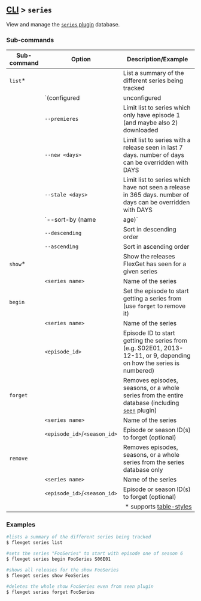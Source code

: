 ## [CLI](/CLI) > `series`
View and manage the [`series` plugin](/Plugins/series) database.

### Sub-commands
| Sub-command | Option | Description/Example|
| --- | --- | --- |
| `list`* || List a summary of the different series being tracked |
||`(configured|unconfigured|all)` | Limit list to series that are currently in the config or not (default: configured)
|| `--premieres` | Limit list to series which only have episode 1 (and maybe also 2) downloaded |
|| `--new <days>` | Limit list to series with a release seen in last 7 days. number of days can be overridden with DAYS |
|| `--stale <days>` | Limit list to series which have not seen a release in 365 days. number of days can be overridden with DAYS |
|| `--sort-by (name|age)` | Choose list sort attribute
|| `--descending` | Sort in descending order |
|| `--ascending` | Sort in ascending order |
| `show`* || Show the releases FlexGet has seen for a given series | 
|| `<series name>` | Name of the series
| `begin`|| Set the episode to start getting a series from (use `forget` to remove it) |
|| `<series name>` | Name of the series |
|| `<episode_id>` | Episode ID to start getting the series from (e.g. S02E01, 2013-12-11, or 9, depending on how the series is numbered)|
| `forget`|| Removes episodes, seasons, or a whole series from the entire database (including [`seen`](/Plugins/seen) plugin) |
|| `<series name>` | Name of the series |
|| `<episode_id>`/`<season_id>` | Episode or season ID(s) to forget (optional)
| `remove` || Removes episodes, seasons, or a whole series from the series database only |
|| `<series name>` | Name of the series |
|| `<episode_id>`/`<season_id>` | Episode or season ID(s) to forget (optional)||
|||<div align="right">* supports <a href="/CLI/--table-styles">table-styles</a></div>|

### Examples
```bash
#lists a summary of the different series being tracked
$ flexget series list

#sets the series "FooSeries" to start with episode one of season 6
$ flexget series begin FooSeries S06E01

#shows all releases for the show FooSeries
$ flexget series show FooSeries

#deletes the whole show FooSeries even from seen plugin
$ flexget series forget FooSeries
```